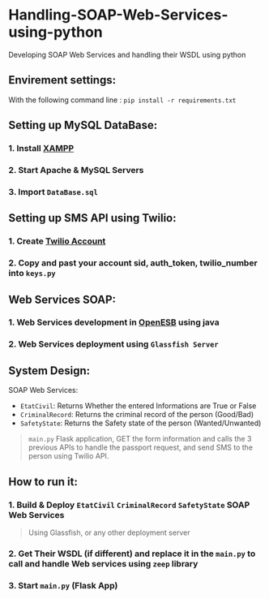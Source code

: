 # Handling-SOAP-Web-Services-using-python
Developing SOAP Web Services and handling their WSDL using python

## Envirement settings:
With the following command line : ``pip install -r requirements.txt``

## Setting up MySQL DataBase:
### 1. Install [XAMPP](https://www.apachefriends.org/download.html)
### 2. Start Apache & MySQL Servers
### 3. Import ``DataBase.sql``

## Setting up SMS API using Twilio:
### 1. Create [Twilio Account](https://www.twilio.com)
### 2. Copy and past your **account sid**, **auth_token**, **twilio_number** into ``keys.py``

## Web Services SOAP:
### 1. Web Services development in [OpenESB](https://open-esb.net/) using java
### 2. Web Services deployment using ``Glassfish Server``

## System Design:
SOAP Web Services:
- ``EtatCivil``: Returns Whether the entered Informations are True or False
- ``CriminalRecord``: Returns the criminal record of the person (Good/Bad)
- ``SafetyState``: Returns the Safety state of the person (Wanted/Unwanted)

> ``main.py`` Flask application, GET the form information and calls the 3 previous APIs to handle the passport request, and send SMS to the person using Twilio API.

## How to run it:
### 1. Build & Deploy ``EtatCivil`` ``CriminalRecord`` ``SafetyState`` SOAP Web Services
> Using Glassfish, or any other deployment server
### 2. Get Their WSDL (if different) and replace it in the ``main.py`` to call and handle Web services using ``zeep`` library
### 3. Start ``main.py`` (Flask App)
